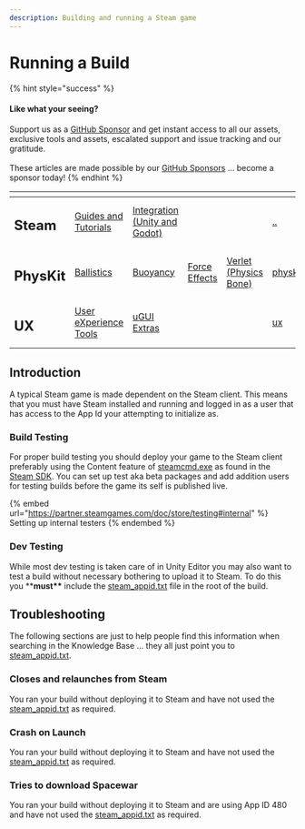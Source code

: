 ```yaml
---
description: Building and running a Steam game
---
```


# Running a Build

{% hint style="success" %}
#### Like what your seeing?

Support us as a [GitHub Sponsor](../../../become-a-sponsor/) and get instant access to all our assets, exclusive tools and assets, escalated support and issue tracking and our gratitude.\
\
These articles are made possible by our [GitHub Sponsors](../../../become-a-sponsor/) ... become a sponsor today!
{% endhint %}

<table data-view="cards"><thead><tr><th></th><th></th><th></th><th></th><th></th><th data-hidden data-card-target data-type="content-ref"></th><th data-hidden data-card-cover data-type="files"></th></tr></thead><tbody><tr><td><h2>Steam</h2></td><td><a href="../">Guides and Tutorials</a></td><td><a href="../../../assets/steamworks/">Integration (Unity and Godot)</a></td><td></td><td></td><td><a href="../">..</a></td><td><a href="../../../.gitbook/assets/Steamworks Card.png">Steamworks Card.png</a></td></tr><tr><td><h2>PhysKit</h2></td><td><a href="../../../assets/physkit/learning/sample-scenes/1-ballistic-basics.md">Ballistics</a></td><td><a href="../../../assets/physkit/learning/sample-scenes/1-buoyancy-example.md">Buoyancy</a></td><td><a href="../../../assets/physkit/learning/sample-scenes/1-force-effect-fields.md">Force Effects</a></td><td><a href="../../../assets/physkit/learning/sample-scenes/2-verlet-spring-skinned-mesh.md">Verlet (Physics Bone)</a></td><td><a href="../../../assets/physkit/">physkit</a></td><td><a href="../../../.gitbook/assets/PhysKit Card.png">PhysKit Card.png</a></td></tr><tr><td><h2>UX</h2></td><td><a href="../../../assets/ux/learning/core-concepts/">User eXperience Tools</a></td><td><a href="../../../assets/ux/learning/ugui-extras/">uGUI Extras</a></td><td></td><td></td><td><a href="../../../assets/ux/">ux</a></td><td><a href="../../../.gitbook/assets/Splash Screen (1).png">Splash Screen (1).png</a></td></tr></tbody></table>

## &#x20;Introduction

A typical Steam game is made dependent on the Steam client. This means that you must have Steam installed and running and logged in as a user that has access to the App Id your attempting to initialize as.&#x20;

### Build Testing

For proper build testing you should deploy your game to the Steam client preferably using the Content feature of [steamcmd.exe](https://partner.steamgames.com/doc/sdk/uploading) as found in the [Steam SDK](https://partner.steamgames.com/doc/sdk). You can set up test aka beta packages and add addition users for testing builds before the game its self is published live.

{% embed url="https://partner.steamgames.com/doc/store/testing#internal" %}
Setting up internal testers
{% endembed %}

### Dev Testing

While most dev testing is taken care of in Unity Editor you may also want to test a build without necessary bothering to upload it to Steam. To do this you \*\***must\*\*** include the [steam\_appid.txt](steam\_appid.txt.md) file in the root of the build.

## Troubleshooting

The following sections are just to help people find this information when searching in the Knowledge Base ... they all just point you to [steam\_appid.txt](steam\_appid.txt.md).

### Closes and relaunches from Steam

You ran your build without deploying it to Steam and have not used the [steam\_appid.txt](steam\_appid.txt.md) as required.

### Crash on Launch

You ran your build without deploying it to Steam and have not used the [steam\_appid.txt](steam\_appid.txt.md) as required.

### Tries to download Spacewar

You ran your build without deploying it to Steam and are using App ID 480 and  have not used the [steam\_appid.txt](steam\_appid.txt.md) as required.
